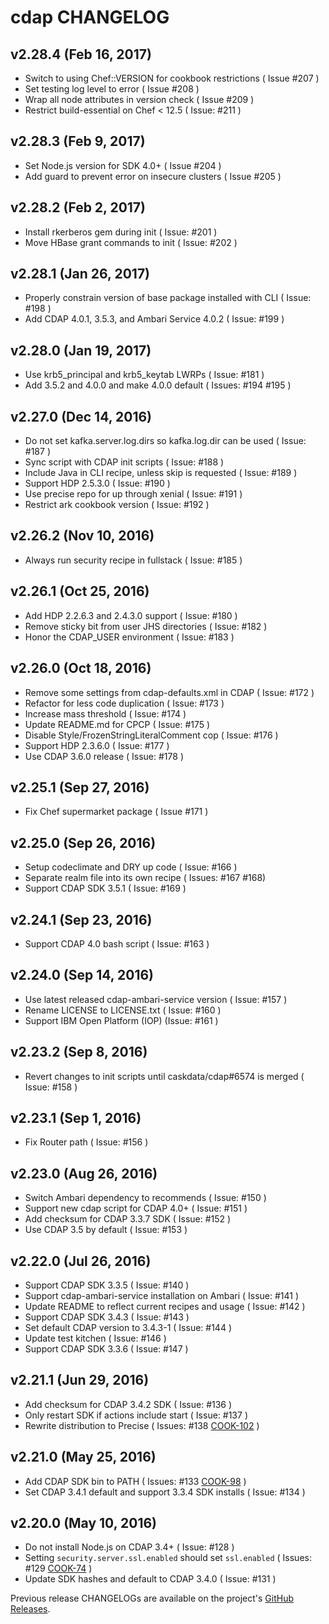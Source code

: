 cdap CHANGELOG
==============

v2.28.4 (Feb 16, 2017)
----------------------
- Switch to using Chef::VERSION for cookbook restrictions ( Issue #207 )
- Set testing log level to error ( Issue #208 )
- Wrap all node attributes in version check ( Issue #209 )
- Restrict build-essential on Chef < 12.5 ( Issue: #211 )

v2.28.3 (Feb 9, 2017)
---------------------
- Set Node.js version for SDK 4.0+ ( Issue #204 )
- Add guard to prevent error on insecure clusters ( Issue #205 )

v2.28.2 (Feb 2, 2017)
---------------------
- Install rkerberos gem during init ( Issue: #201 )
- Move HBase grant commands to init ( Issue: #202 )

v2.28.1 (Jan 26, 2017)
----------------------
- Properly constrain version of base package installed with CLI ( Issue: #198 )
- Add CDAP 4.0.1, 3.5.3, and Ambari Service 4.0.2 ( Issue: #199 )

v2.28.0 (Jan 19, 2017)
----------------------
- Use krb5_principal and krb5_keytab LWRPs ( Issue: #181 )
- Add 3.5.2 and 4.0.0 and make 4.0.0 default ( Issues: #194 #195 )

v2.27.0 (Dec 14, 2016)
----------------------
- Do not set kafka.server.log.dirs so kafka.log.dir can be used ( Issue: #187 )
- Sync script with CDAP init scripts ( Issue: #188 )
- Include Java in CLI recipe, unless skip is requested ( Issue: #189 )
- Support HDP 2.5.3.0 ( Issue: #190 )
- Use precise repo for up through xenial ( Issue: #191 )
- Restrict ark cookbook version ( Issue: #192 )

v2.26.2 (Nov 10, 2016)
----------------------
- Always run security recipe in fullstack ( Issue: #185 )

v2.26.1 (Oct 25, 2016)
----------------------
- Add HDP 2.2.6.3 and 2.4.3.0 support ( Issue: #180 )
- Remove sticky bit from user JHS directories ( Issue: #182 )
- Honor the CDAP_USER environment ( Issue: #183 )

v2.26.0 (Oct 18, 2016)
----------------------
- Remove some settings from cdap-defaults.xml in CDAP ( Issue: #172 )
- Refactor for less code duplication ( Issue: #173 )
- Increase mass threshold ( Issue: #174 )
- Update README.md for CPCP ( Issue: #175 )
- Disable Style/FrozenStringLiteralComment cop ( Issue: #176 )
- Support HDP 2.3.6.0 ( Issue: #177 )
- Use CDAP 3.6.0 release ( Issue: #178 )

v2.25.1 (Sep 27, 2016)
----------------------
- Fix Chef supermarket package ( Issue #171 )

v2.25.0 (Sep 26, 2016)
----------------------
- Setup codeclimate and DRY up code ( Issue: #166 )
- Separate realm file into its own recipe ( Issues: #167 #168)
- Support CDAP SDK 3.5.1 ( Issue: #169 )

v2.24.1 (Sep 23, 2016)
----------------------
- Support CDAP 4.0 bash script ( Issue: #163 )

v2.24.0 (Sep 14, 2016)
----------------------
- Use latest released cdap-ambari-service version ( Issue: #157 )
- Rename LICENSE to LICENSE.txt ( Issue: #160 )
- Support IBM Open Platform (IOP) (Issue: #161 )

v2.23.2 (Sep 8, 2016)
---------------------
- Revert changes to init scripts until caskdata/cdap#6574 is merged ( Issue: #158 )

v2.23.1 (Sep 1, 2016)
---------------------
- Fix Router path ( Issue: #156 )

v2.23.0 (Aug 26, 2016)
----------------------
- Switch Ambari dependency to recommends ( Issue: #150 )
- Support new cdap script for CDAP 4.0+ ( Issue: #151 )
- Add checksum for CDAP 3.3.7 SDK ( Issue: #152 )
- Use CDAP 3.5 by default ( Issue: #153 )

v2.22.0 (Jul 26, 2016)
----------------------
- Support CDAP SDK 3.3.5 ( Issue: #140 )
- Support cdap-ambari-service installation on Ambari ( Issue: #141 )
- Update README to reflect current recipes and usage ( Issue: #142 )
- Support CDAP SDK 3.4.3 ( Issue: #143 )
- Set default CDAP version to 3.4.3-1 ( Issue: #144 )
- Update test kitchen ( Issue: #146 )
- Support CDAP SDK 3.3.6 ( Issue: #147 )

v2.21.1 (Jun 29, 2016)
----------------------
- Add checksum for CDAP 3.4.2 SDK ( Issue: #136 )
- Only restart SDK if actions include start ( Issue: #137 )
- Rewrite distribution to Precise ( Issues: #138 [COOK-102](https://issues.cask.co/browse/COOK-102) )

v2.21.0 (May 25, 2016)
----------------------
- Add CDAP SDK bin to PATH ( Issues: #133 [COOK-98](https://issues.cask.co/browse/COOK-98) )
- Set CDAP 3.4.1 default and support 3.3.4 SDK installs ( Issue: #134 )

v2.20.0 (May 10, 2016)
----------------------
- Do not install Node.js on CDAP 3.4+ ( Issue: #128 )
- Setting `security.server.ssl.enabled` should set `ssl.enabled` ( Issues: #129 [COOK-74](https://issues.cask.co/browse/COOK-74) )
- Update SDK hashes and default to CDAP 3.4.0 ( Issue: #131 )

Previous release CHANGELOGs are available on the project's [GitHub Releases](https://github.com/caskdata/cdap_cookbook/releases).
